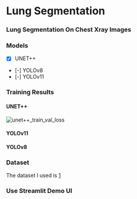 # Lung Segmentation

### Lung Segmentation On Chest Xray Images

### Models

- [x] UNET++
- [-] YOLOv8
- [-] YOLOv11

### Training Results
#### UNET++
![unet++_train_val_loss](https://github.com/user-attachments/assets/8ce5aaef-eaab-4a23-af9a-ee2d44a98c43)
#### YOLOv11


#### YOLOv8

### Dataset

The dataset I used is [1](https://www.kaggle.com/datasets/iamtapendu/chest-x-ray-lungs-segmentation)

### Use Streamlit Demo UI
